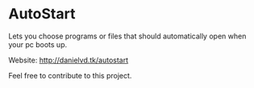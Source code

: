 # AutoStart
Lets you choose programs or files that should automatically open when your pc boots up.

Website: http://danielvd.tk/autostart

Feel free to contribute to this project.
